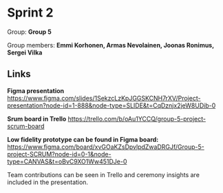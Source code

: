 # Sprint 2 

Group: **Group 5**

Group members: **Emmi Korhonen, Armas Nevolainen, Joonas Ronimus, Sergei Vilka**  

## Links

**Figma presentation**
https://www.figma.com/slides/1SekzcLzKpJGGSKCNH7rXV/Project-presentation?node-id=1-888&node-type=SLIDE&t=CqDznjx2jeW8UDib-0

**Srum board in Trello**
https://trello.com/b/oAu1YCCQ/group-5-project-scrum-board

**Low fidelity prototype can be found in Figma board:**
https://www.figma.com/board/xvGOaKZsDpvlpdZwaDRGJf/Group-5-project-SCRUM?node-id=0-1&node-type=CANVAS&t=oBvC9XO1Ww451DJe-0


Team contributions can be seen in Trello and ceremony insights are included in the presentation.






